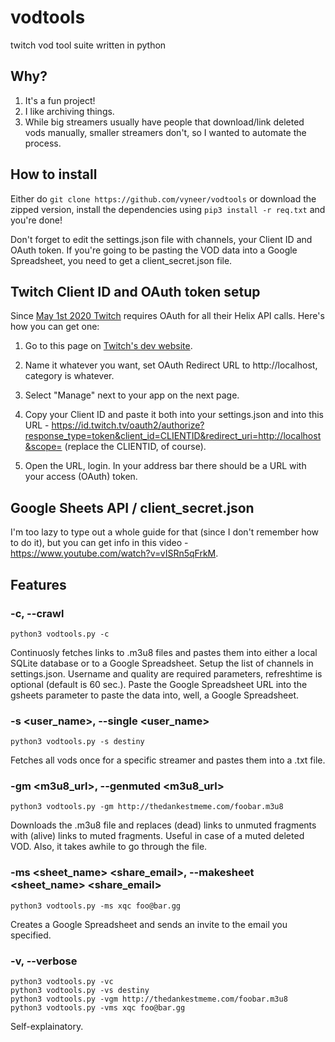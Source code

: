# vodtools
twitch vod tool suite written in python

## Why?

1. It's a fun project!
2. I like archiving things.
3. While big streamers usually have people that download/link deleted vods manually, smaller streamers don't, so I wanted to automate the process.

## How to install

Either do ```git clone https://github.com/vyneer/vodtools``` or download the zipped version, 
install the dependencies using ```pip3 install -r req.txt``` and you're done!

Don't forget to edit the settings.json file with channels, your Client ID and OAuth token.
If you're going to be pasting the VOD data into a Google Spreadsheet, you need to get a client_secret.json file.

## Twitch Client ID and OAuth token setup

Since [May 1st 2020 Twitch](https://discuss.dev.twitch.tv/t/requiring-oauth-for-helix-twitch-api-endpoints/23916) 
requires OAuth for all their Helix API calls. Here's how you can get one:

1. Go to this page on [Twitch's dev website](https://dev.twitch.tv/dashboard/apps/create).

2. Name it whatever you want, set OAuth Redirect URL to http://localhost, category is whatever.

3. Select "Manage" next to your app on the next page.

4. Copy your Client ID and paste it both into your settings.json and into this URL - https://id.twitch.tv/oauth2/authorize?response_type=token&client_id=CLIENTID&redirect_uri=http://localhost&scope= (replace the CLIENTID, of course).

5. Open the URL, login. In your address bar there should be a URL with your access (OAuth) token.

## Google Sheets API / client_secret.json

I'm too lazy to type out a whole guide for that (since I don't remember how to do it), but you can get info in this video - https://www.youtube.com/watch?v=vISRn5qFrkM.

## Features

### -c, --crawl

```python3 vodtools.py -c```

Continuosly fetches links to .m3u8 files and pastes them into either a local SQLite database or to a Google Spreadsheet.
Setup the list of channels in settings.json. Username and quality are required parameters, refreshtime is optional (default is 60 sec.).
Paste the Google Spreadsheet URL into the gsheets parameter to paste the data into, well, a Google Spreadsheet.

### -s <user_name>, --single <user_name>

```python3 vodtools.py -s destiny```

Fetches all vods once for a specific streamer and pastes them into a .txt file.

### -gm <m3u8_url>, --genmuted <m3u8_url>

```python3 vodtools.py -gm http://thedankestmeme.com/foobar.m3u8```

Downloads the .m3u8 file and replaces (dead) links to unmuted fragments with (alive) links to muted fragments. 
Useful in case of a muted deleted VOD. Also, it takes awhile to go through the file.

### -ms <sheet_name> <share_email>, --makesheet <sheet_name> <share_email>

```python3 vodtools.py -ms xqc foo@bar.gg```

Creates a Google Spreadsheet and sends an invite to the email you specified.

### -v, --verbose

```
python3 vodtools.py -vc
python3 vodtools.py -vs destiny
python3 vodtools.py -vgm http://thedankestmeme.com/foobar.m3u8
python3 vodtools.py -vms xqc foo@bar.gg
```

Self-explainatory.

